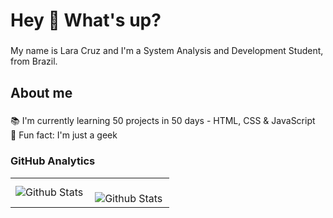 <h1 align="left">Hey 👋 What's up?</h1>

###

<p align="left">My name is Lara Cruz and I'm a System Analysis and Development Student, from Brazil.</p>

###

<h2 align="left">About me</h2>

###

<p align="left">📚 I'm currently learning 50 projects in 50 days - HTML, CSS & JavaScript<br>🎲 Fun fact: I'm just a geek</p>

###

### GitHub Analytics

<table>
  <tr>
    <td>
      <img
        align="left"
        src="https://github-readme-stats.vercel.app/api/top-langs/?username=LaraTCruz&theme=dark&hide_border=false&include_all_commits=true&count_private=true&layout=compact"
        alt="Github Stats"
      />
    </td>
    <td>
      <br />
      <img
        align="left"
        src="https://github-readme-streak-stats.herokuapp.com/?user=LaraTCruz&theme=dark&hide_border=false"
        alt="Github Stats"
      />
    </td>
  </tr>
</table>

